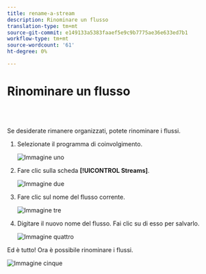 ```yaml
---
title: rename-a-stream
description: Rinominare un flusso
translation-type: tm+mt
source-git-commit: e149133a5383faaef5e9c9b7775ae36e633ed7b1
workflow-type: tm+mt
source-wordcount: '61'
ht-degree: 0%

---
```



# Rinominare un flusso

<br> 

Se desiderate rimanere organizzati, potete rinominare i flussi.

1. Selezionate il programma di coinvolgimento.

   ![Immagine uno](/help/sky/assets/engagement-programs/rename-a-stream/rename-a-stream-1.png)

1. Fare clic sulla scheda **[!UICONTROL Streams]**.

   ![Immagine due](/help/sky/assets/engagement-programs/rename-a-stream/rename-a-stream-2.png)

1. Fare clic sul nome del flusso corrente.

   ![Immagine tre](/help/sky/assets/engagement-programs/rename-a-stream/rename-a-stream-3.png)

1. Digitare il nuovo nome del flusso. Fai clic su di esso per salvarlo.

   ![Immagine quattro](/help/sky/assets/engagement-programs/rename-a-stream/rename-a-stream-4.png)

Ed è tutto! Ora è possibile rinominare i flussi.

![Immagine cinque](/help/sky/assets/engagement-programs/rename-a-stream/rename-a-stream-5.png)

